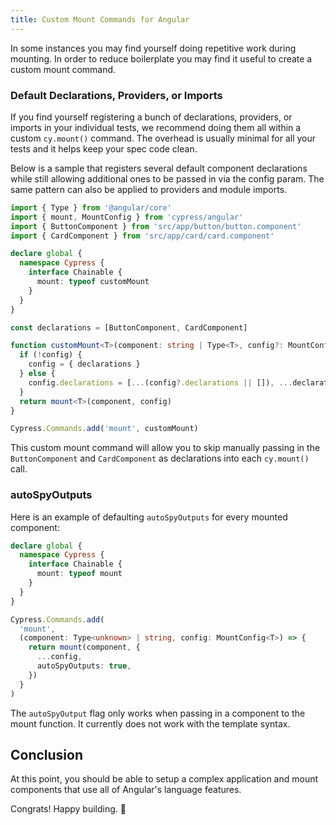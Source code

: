 ```yaml
---
title: Custom Mount Commands for Angular
---
```


In some instances you may find yourself doing repetitive work during mounting.
In order to reduce boilerplate you may find it useful to create a custom mount
command.

### Default Declarations, Providers, or Imports

If you find yourself registering a bunch of declarations, providers, or imports
in your individual tests, we recommend doing them all within a custom
`cy.mount()` command. The overhead is usually minimal for all your tests and it
helps keep your spec code clean.

Below is a sample that registers several default component declarations while
still allowing additional ones to be passed in via the config param. The same
pattern can also be applied to providers and module imports.

<code-group>
<code-block label="support/component.ts" active>

```ts
import { Type } from '@angular/core'
import { mount, MountConfig } from 'cypress/angular'
import { ButtonComponent } from 'src/app/button/button.component'
import { CardComponent } from 'src/app/card/card.component'

declare global {
  namespace Cypress {
    interface Chainable {
      mount: typeof customMount
    }
  }
}

const declarations = [ButtonComponent, CardComponent]

function customMount<T>(component: string | Type<T>, config?: MountConfig<T>) {
  if (!config) {
    config = { declarations }
  } else {
    config.declarations = [...(config?.declarations || []), ...declarations]
  }
  return mount<T>(component, config)
}

Cypress.Commands.add('mount', customMount)
```

</code-block>
</code-group>

This custom mount command will allow you to skip manually passing in the
`ButtonComponent` and `CardComponent` as declarations into each `cy.mount()`
call.

### autoSpyOutputs

Here is an example of defaulting `autoSpyOutputs` for every mounted component:

<code-group>
<code-block label="support/component.ts" active>

```ts
declare global {
  namespace Cypress {
    interface Chainable {
      mount: typeof mount
    }
  }
}

Cypress.Commands.add(
  'mount',
  (component: Type<unknown> | string, config: MountConfig<T>) => {
    return mount(component, {
      ...config,
      autoSpyOutputs: true,
    })
  }
)
```

</code-block>
</code-group>

<Alert type="warning">

The `autoSpyOutput` flag only works when passing in a component to the mount
function. It currently does not work with the template syntax.

</Alert>

## Conclusion

At this point, you should be able to setup a complex application and mount
components that use all of Angular's language features.

Congrats! Happy building. 🎉

<NavGuide prev="/guides/component-testing/slots-angular" />
